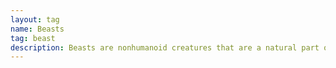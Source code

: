 ```yaml
---
layout: tag
name: Beasts
tag: beast
description: Beasts are nonhumanoid creatures that are a natural part of the fantasy ecology. Some of them have magical powers, but most are unintelligent and lack any society or language. Beasts include all varieties of ordinary animals, dinosaurs, and giant versions of animals.
---
```

